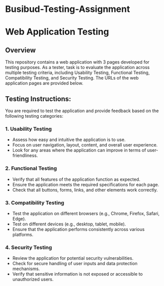 # Busibud-Testing-Assignment

# Web Application Testing

## Overview
This repository contains a web application with 3 pages developed for testing purposes. As a tester, task is to evaluate the application across multiple testing criteria, including Usability Testing, Functional Testing, Compatibility Testing, and Security Testing. The URLs of the web application pages are provided below.

## Testing Instructions:
You are required to test the application and provide feedback based on the following testing categories:

### 1. Usability Testing
- Assess how easy and intuitive the application is to use.
- Focus on user navigation, layout, content, and overall user experience.
- Look for any areas where the application can improve in terms of user-friendliness.

### 2. Functional Testing
- Verify that all features of the application function as expected.
- Ensure the application meets the required specifications for each page.
- Check that all buttons, forms, links, and other elements work correctly.

### 3. Compatibility Testing
- Test the application on different browsers (e.g., Chrome, Firefox, Safari, Edge).
- Test on different devices (e.g., desktop, tablet, mobile).
- Ensure that the application performs consistently across various platforms.

### 4. Security Testing
- Review the application for potential security vulnerabilities.
- Check for secure handling of user inputs and data protection mechanisms.
- Verify that sensitive information is not exposed or accessible to unauthorized users.
